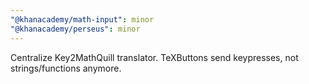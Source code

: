 ```yaml
---
"@khanacademy/math-input": minor
"@khanacademy/perseus": minor
---
```


Centralize Key2MathQuill translator. TeXButtons send keypresses, not strings/functions anymore.
